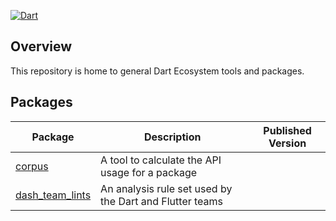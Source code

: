 [![Dart](https://github.com/dart-lang/ecosystem/actions/workflows/dart.yaml/badge.svg)](https://github.com/dart-lang/ecosystem/actions/workflows/dart.yaml)

## Overview

This repository is home to general Dart Ecosystem tools and packages.

## Packages

Package | Description | Published Version
--- | --- | ---
[corpus](packages/corpus/) | A tool to calculate the API usage for a package |
[dash_team_lints](packages/dash_team_lints/) | An analysis rule set used by the Dart and Flutter teams |
